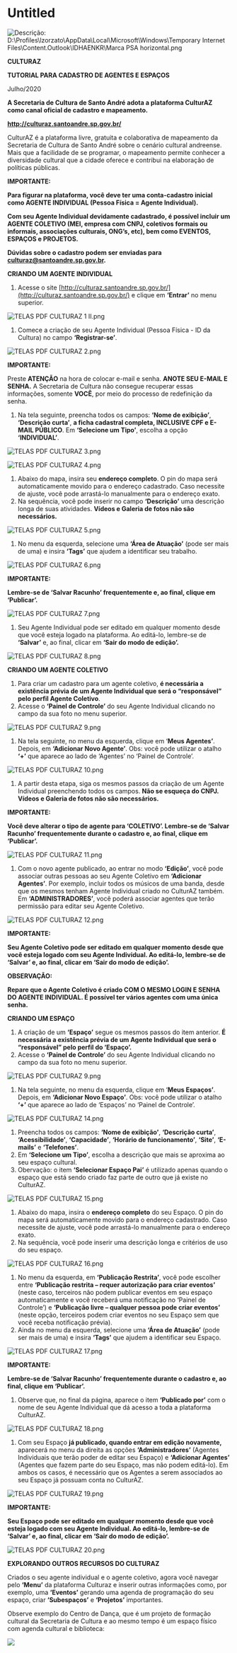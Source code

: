 # Untitled

![Descri&#xE7;&#xE3;o: D:\Profiles\lzorzato\AppData\Local\Microsoft\Windows\Temporary Internet Files\Content.Outlook\IDHAENKR\Marca PSA horizontal.png](.gitbook/assets/0.png)

**CULTURAZ**

**TUTORIAL PARA CADASTRO DE AGENTES E ESPAÇOS**

Julho/2020

**A Secretaria de Cultura de Santo André adota a plataforma CulturAZ como canal oficial de cadastro e mapeamento.**

**http://culturaz.santoandre.sp.gov.br/**

CulturAZ é a plataforma livre, gratuita e colaborativa de mapeamento da Secretaria de Cultura de Santo André sobre o cenário cultural andreense. Mais que a facilidade de se programar, o mapeamento permite conhecer a diversidade cultural que a cidade oferece e contribui na elaboração de políticas públicas.

**IMPORTANTE:**

**Para figurar na plataforma, você deve ter uma conta-cadastro inicial como AGENTE INDIVIDUAL \(Pessoa Física = Agente Individual\).**

**Com seu Agente Individual devidamente cadastrado, é possível incluir um AGENTE COLETIVO \(MEI, empresa com CNPJ, coletivos formais ou informais, associações culturais, ONG’s, etc\), bem como EVENTOS, ESPAÇOS e PROJETOS.**

**Dúvidas sobre o cadastro podem ser enviadas para** [**culturaz@santoandre.sp.gov.br**](mailto:culturaz@santoandre.sp.gov.br)**.**

**CRIANDO UM AGENTE INDIVIDUAL**

1. Acesse o site [http://culturaz.santoandre.sp.gov.br/](http://culturaz.santoandre.sp.gov.br/) e clique em **‘Entrar’** no menu superior.

![TELAS PDF CULTURAZ 1 II.png](.gitbook/assets/1.png)

1. Comece a criação de seu Agente Individual \(Pessoa Física - ID da Cultura\) no campo **‘Registrar-se’**.

![TELAS PDF CULTURAZ 2.png](.gitbook/assets/2.png)

**IMPORTANTE:**

Preste **ATENÇÃO** na hora de colocar e-mail e senha. **ANOTE SEU E-MAIL E SENHA.** A Secretaria de Cultura não consegue recuperar essas informações, somente **VOCÊ**, por meio do processo de redefinição da senha.

1. Na tela seguinte, preencha todos os campos: **‘Nome de exibição’**, **‘Descrição curta’**, **a ficha cadastral completa, INCLUSIVE CPF e E-MAIL PÚBLICO**. Em **‘Selecione um Tipo’**, escolha a opção **‘INDIVIDUAL’**.

![TELAS PDF CULTURAZ 3.png](.gitbook/assets/3.png)

![TELAS PDF CULTURAZ 4.png](.gitbook/assets/4.png)

1. Abaixo do mapa, insira seu **endereço completo**. O pin do mapa será automaticamente movido para o endereço cadastrado. Caso necessite de ajuste, você pode arrastá-lo manualmente para o endereço exato.
2. Na sequência, você pode inserir no campo **‘Descrição’** uma descrição longa de suas atividades. **Vídeos e Galeria de fotos não são necessários.**

![TELAS PDF CULTURAZ 5.png](.gitbook/assets/5.png)

1. No menu da esquerda, selecione uma **‘Área de Atuação’** \(pode ser mais de uma\) e insira **‘Tags’** que ajudem a identificar seu trabalho.

![TELAS PDF CULTURAZ 6.png](.gitbook/assets/6.png)

**IMPORTANTE:**

**Lembre-se de ‘Salvar Racunho’ frequentemente e, ao final, clique em ‘Publicar’.**

![TELAS PDF CULTURAZ 7.png](.gitbook/assets/7.png)

1. Seu Agente Individual pode ser editado em qualquer momento desde que você esteja logado na plataforma. Ao editá-lo, lembre-se de **‘Salvar’** e, ao final, clicar em **‘Sair do modo de edição’.**

![TELAS PDF CULTURAZ 8.png](.gitbook/assets/8.png)

**CRIANDO UM AGENTE COLETIVO**

1. Para criar um cadastro para um agente coletivo, **é necessária a existência prévia de um Agente Individual que será o “responsável” pelo perfil Agente Coletivo**.
2. Acesse o **‘Painel de Controle’** do seu Agente Individual clicando no campo da sua foto no menu superior.

![TELAS PDF CULTURAZ 9.png](.gitbook/assets/9.png)

1. Na tela seguinte, no menu da esquerda, clique em ‘**Meus Agentes’**. Depois, em **‘Adicionar Novo Agente’**. Obs: você pode utilizar o atalho **‘+’** que aparece ao lado de ‘Agentes’ no ‘Painel de Controle’.

![TELAS PDF CULTURAZ 10.png](.gitbook/assets/10.png)

1. A partir desta etapa, siga os mesmos passos da criação de um Agente Individual preenchendo todos os campos. **Não se esqueça do CNPJ.** **Vídeos e Galeria de fotos não são necessários.**

**IMPORTANTE:**

**Você deve alterar o tipo de agente para ‘COLETIVO’. Lembre-se de ‘Salvar Racunho’ frequentemente durante o cadastro e, ao final, clique em ‘Publicar’.**

![TELAS PDF CULTURAZ 11.png](.gitbook/assets/11.png)

1. Com o novo agente publicado, ao entrar no modo **‘Edição’**, você pode associar outras pessoas ao seu Agente Coletivo em **‘Adicionar Agentes’**. Por exemplo, incluir todos os músicos de uma banda, desde que os mesmos tenham Agente Individual criado no CulturAZ também. Em **‘ADMINISTRADORES’**, você poderá associar agentes que terão permissão para editar seu Agente Coletivo.

![TELAS PDF CULTURAZ 12.png](.gitbook/assets/12.png)

**IMPORTANTE:**

**Seu Agente Coletivo pode ser editado em qualquer momento desde que você esteja logado com seu Agente Individual. Ao editá-lo, lembre-se de ‘Salvar’ e, ao final, clicar em ‘Sair do modo de edição’.**

**OBSERVAÇÃO:**

**Repare que o Agente Coletivo é criado COM O MESMO LOGIN E SENHA DO AGENTE INDIVIDUAL. É possível ter vários agentes com uma única senha.**

**CRIANDO UM ESPAÇO**

1. A criação de um **‘Espaço’** segue os mesmos passos do item anterior. **É necessária a existência prévia de um Agente Individual que será o “responsável” pelo perfil do ‘Espaço’.**
2. Acesse o **‘Painel de Controle’** do seu Agente Individual clicando no campo da sua foto no menu superior.

![TELAS PDF CULTURAZ 9.png](.gitbook/assets/13.png)

1. Na tela seguinte, no menu da esquerda, clique em ‘**Meus Espaços’**. Depois, em **‘Adicionar Novo Espaço’**. Obs: você pode utilizar o atalho **‘+’** que aparece ao lado de ‘Espaços’ no ‘Painel de Controle’.

![TELAS PDF CULTURAZ 14.png](.gitbook/assets/14.png)

1. Preencha todos os campos: **‘Nome de exibição’**, **‘Descrição curta’**, **‘Acessibilidade’**, **‘Capacidade’**, **‘Horário de funcionamento’**, **‘Site’**, **‘E-mails’** e **‘Telefones’**.
2. Em **‘Selecione um Tipo’**, escolha a descrição que mais se aproxima ao seu espaço cultural.
3. Obervação: o item **‘Selecionar Espaço Pai’** é utilizado apenas quando o espaço que está sendo criado faz parte de outro que já existe no CulturAZ.

![TELAS PDF CULTURAZ 15.png](.gitbook/assets/15.png)

1. Abaixo do mapa, insira o **endereço completo** do seu Espaço. O pin do mapa será automaticamente movido para o endereço cadastrado. Caso necessite de ajuste, você pode arrastá-lo manualmente para o endereço exato.
2. Na sequência, você pode inserir uma descrição longa e critérios de uso do seu espaço.

![TELAS PDF CULTURAZ 16.png](.gitbook/assets/16.png)

1. No menu da esquerda, em **‘Publicação Restrita’**, você pode escolher entre **‘Publicação restrita – requer autorização para criar eventos’** \(neste caso, terceiros não podem publicar eventos em seu espaço automaticamente e você receberá uma notificação no ‘Painel de Controle’\) e **‘Publicação livre – qualquer pessoa pode criar eventos’** \(neste opção, terceiros podem criar eventos no seu Espaço sem que você receba notificação prévia\).
2. Ainda no menu da esquerda, selecione uma **‘Área de Atuação’** \(pode ser mais de uma\) e insira **‘Tags’** que ajudem a identificar seu Espaço.

![TELAS PDF CULTURAZ 17.png](.gitbook/assets/17.png)

**IMPORTANTE:**

**Lembre-se de ‘Salvar Racunho’ frequentemente durante o cadastro e, ao final, clique em ‘Publicar’.**

1. Observe que, no final da página, aparece o item **‘Publicado por’** com o nome de seu Agente Individual que dá acesso a toda a plataforma CulturAZ.

![TELAS PDF CULTURAZ 18.png](.gitbook/assets/18.png)

1. Com seu Espaço **já publicado, quando entrar em edição novamente,** aparecerá no menu da direita as opções **‘Administradores’** \(Agentes Individuais que terão poder de editar seu Espaço\) e **‘Adicionar Agentes’** \(Agentes que fazem parte do seu Espaço, mas não podem editá-lo\). Em ambos os casos, é necessário que os Agentes a serem associados ao seu Espaço já possuam conta no CulturAZ.

![TELAS PDF CULTURAZ 19.png](.gitbook/assets/19.png)

**IMPORTANTE:**

**Seu Espaço pode ser editado em qualquer momento desde que você esteja logado com seu Agente Individual. Ao editá-lo, lembre-se de ‘Salvar’ e, ao final, clicar em ‘Sair do modo de edição’.**

![TELAS PDF CULTURAZ 20.png](.gitbook/assets/20.png)

**EXPLORANDO OUTROS RECURSOS DO CULTURAZ**

Criados o seu agente individual e o agente coletivo, agora você navegar pelo **‘Menu’** da plataforma Culturaz e inserir outras informações como, por exemplo, uma **‘Eventos’** gerando uma agenda de programação do seu espaço, criar **‘Subespaços’** e **‘Projetos’** importantes.

Observe exemplo do Centro de Dança, que é um projeto de formação cultural da Secretaria de Cultura e ao mesmo tempo é um espaço físico com agenda cultural e biblioteca:

![](.gitbook/assets/21.png)

